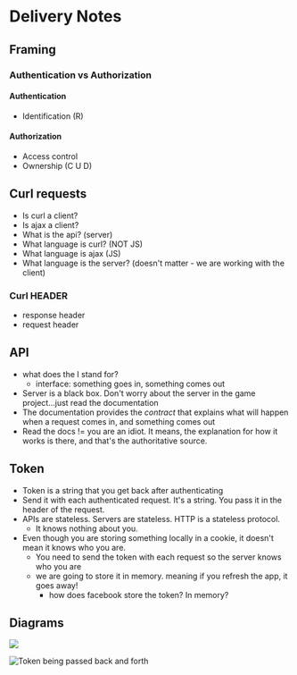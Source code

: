 # Delivery Notes

## Framing

### Authentication vs Authorization

#### Authentication

- Identification (R)

#### Authorization

- Access control
- Ownership (C U D)

## Curl requests

- Is curl a client?
- Is ajax a client?
- What is the api? (server)
- What language is curl? (NOT JS)
- What language is ajax (JS)
- What language is the server? (doesn't matter - we are working with the client)

### Curl HEADER

- response header
- request header

## API

- what does the I stand for?
  - interface: something goes in, something comes out
- Server is a black box. Don't worry about the server in the game project...just
  read the documentation
- The documentation provides the _contract_ that explains what will happen when
  a request comes in, and something comes out
- Read the docs != you are an idiot. It means, the explanation for how it works
  is there, and that's the authoritative source.

## Token

- Token is a string that you get back after authenticating
- Send it with each authenticated request. It's a string. You pass it in the
  header of the request.
- APIs are stateless. Servers are stateless. HTTP is a stateless protocol.
  - It knows nothing about you.
- Even though you are storing something locally in a cookie, it doesn't mean it
  knows who you are.
  - You need to send the token with each request so the server knows who you are
  - we are going to store it in memory. meaning if you refresh the app, it goes
    away!
    - how does facebook store the token? In memory?

## Diagrams

<img src="https://git.generalassemb.ly/ga-wdi-pvd/lesson-notes/blob/master/non-lesson-notes/browser-template-pattern-info/images/diagram.svg?sanitize=true" />

![Token being passed back and forth](https://git.generalassemb.ly/storage/user/3667/files/5ed23c48-0a79-11e8-98a6-f96b90e02c50)

